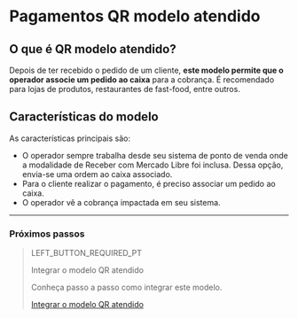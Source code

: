 # Pagamentos QR modelo atendido

## O que é QR modelo atendido?

Depois de ter recebido o pedido de um cliente, **este modelo permite que o operador associe um pedido ao caixa** para a cobrança. É recomendado para lojas de produtos, restaurantes de fast-food, entre outros.

## Características do modelo

As características principais são:

- O operador sempre trabalha desde seu sistema de ponto de venda onde a modalidade de Receber com Mercado Libre foi inclusa. Dessa opção, envia-se uma ordem ao caixa associado.
- Para o cliente realizar o pagamento, é preciso associar um pedido ao caixa.
- O operador vê a cobrança impactada em seu sistema.

---

### Próximos passos

> LEFT_BUTTON_REQUIRED_PT
>
> Integrar o modelo QR atendido
>
> Conheça passo a passo como integrar este modelo.
>
> [Integrar o modelo QR atendido](https://www.mercadopago[FAKER][URL][DOMAIN]/developers/pt/guides/in-person-payments/qr-code/qr-attended/integrations)
